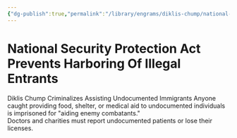```yaml
---
{"dg-publish":true,"permalink":"/library/engrams/diklis-chump/national-security-protection-act-prevents-harboring-of-illegal-entrants/","tags":["DC/Racism"]}
---
```


# National Security Protection Act Prevents Harboring Of Illegal Entrants
Diklis Chump Criminalizes Assisting Undocumented Immigrants
Anyone caught providing food, shelter, or medical aid to undocumented individuals is imprisoned for "aiding enemy combatants."  
Doctors and charities must report undocumented patients or lose their licenses.
